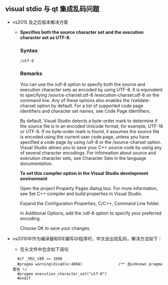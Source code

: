 ## visual stdio 与 qt 集成乱码问题
* vs2015 及之后版本解决方案
  * **Specifies both the source character set and the execution character set as UTF-8.**

    ### Syntax
    `/utf-8`
    
    ### Remarks
    You can use the /utf-8 option to specify both the source and execution character sets as encoded by using UTF-8. It is equivalent to specifying /source-charset:utf-8 /execution-charset:utf-8 on the command line. Any of these options also enables the /validate-charset option by default. For a list of supported code page identifiers and character set names, see Code Page Identifiers.

    By default, Visual Studio detects a byte-order mark to determine if the source file is in an encoded Unicode format, for example, UTF-16 or UTF-8. If no byte-order mark is found, it assumes the source file is encoded using the current user code page, unless you have specified a code page by using /utf-8 or the /source-charset option. Visual Studio allows you to save your C++ source code by using any of several character encodings. For information about source and execution character sets, see Character Sets in the language documentation.

    **To set this compiler option in the Visual Studio development environment**
    
    Open the project Property Pages dialog box. For more information, see Set C++ compiler and build properties in Visual Studio.

    Expand the Configuration Properties, C/C++, Command Line folder.

    In Additional Options, add the /utf-8 option to specify your preferred encoding.

    Choose OK to save your changes.
    
    
* vs2010中作为编译器和IDE编写Qt程序时，中文会出现乱码，解决方法如下：

  * 在头文件中包含如下语句

  ```
    #if _MSC_VER >= 1600
    #pragma warning(disable:4068)                /** 去unknown pragma警告 */
    #pragma execution_character_set("utf-8")
    #endif
  ```
